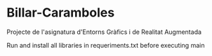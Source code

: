 # Billar-Caramboles

Projecte de l'asignatura d'Entorns Gràfics i de Realitat Augmentada

Run and install all libraries in requeriments.txt before executing main
